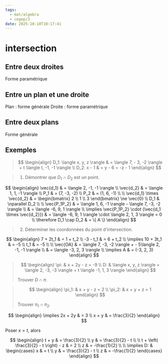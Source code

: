 ```yaml
---
tags:
  - mat/algebra
  - cegep/3
date: 2025-10-10T10:17:41
---
```


# intersection

## Entre deux droites

Forme paramétrique

## Entre un plan et une droite

Plan : forme générale
Droite : forme paramétrique

## Entre deux plans

Forme générale

## Exemples

> $$
> \begin{align}
> D_1: \langle x, y, z \rangle & = \langle 7, - 3, -2 \rangle + t \langle t, -1, -1 \rangle \\
> D_2: x - 1 & = y - 6 = -z - 1
> \end{align}
> $$

> 1. Démontrer que $D_1 \cap D_2$ est un point.

$$
\begin{align}
\vec{d_1} & = \langle 2, -1, -1 \rangle \\
\vec{d_2} & = \langle 1, 1, -1 \rangle \\
P_1 & = (7, -3, -2) \\
P_2 & = (1, 6, -1) \\
 \\
\vec{d_1} \times \vec{d_2} & = \begin{bmatrix}
2 \\
1 \\
3
\end{bmatrix} \ne \vec{0} \\
D_1 & \nparallel D_2 \\
 \\
\vec{P_1P_2} & = \langle 1, 6, -1 \rangle - \langle 7, -3, -2 \rangle \\
 & = \langle -6, 9, 1 \rangle \\
\implies \vec{P_1P_2} \cdot (\vec{d_1 \times \vec{d_2}}) & = \langle -6, 9, 1 \rangle \cdot \langle 2, 1, 3 \rangle = 0 \\
\therefore D_1 \cap D_2 & = \{ A \}
\end{align}
$$

> 2. Déterminer les coordonnées du point d'intersection.

$$
\begin{align}
7 + 2t_1 & = 1 + t_2 \\
-3 - t_1 & = 6 + t_2 \\
\implies 10 + 3t_1 & = -5 \\
t_1 & = -5 \\
 \\
\vec{OA} & = \langle 7, -3, -2 \rangle + - 5\langle 2, -1, -1 \rangle \\
 & = \langle -3, 2, 3 \rangle \\
\implies A & = (-3, 2, 3)
\end{align}
$$

> $$
> \begin{align}
> \pi: & x + 2y - z = -9 \\
> D: & \langle x, y, z \rangle = \langle 2, -3, -3 \rangle + t \langle -1, 1, 3 \rangle
> \end{align}
> $$
> 
> Trouver $D \cap \pi$.

> $$
> \begin{align}
> \pi_1: & x + y - z = 2 \\
> \pi_2: & x + y + z = 1
> \end{align}
> $$
> 
> Trouver $\pi_1 \cap \pi_2$.

$$
\begin{align}
\implies 2x + 2y & = 3 \\
x + y & = \frac{3}{2}
\end{align}
$$

Poser $x = t$, alors

$$
\begin{align}
t + y & = \frac{3}{2} \\
y & = \frac{3}{2} - t \\
 \\
t + \left( \frac{3}{2} - t \right) - z & = 2 \\
z & = -\frac{1}{2} \\
 \\
\implies D: & \begin{cases}
x & = t \\
y & = \frac{3}{2} - t \\
z & = -\frac{1}{2}
\end{cases}
\end{align}
$$